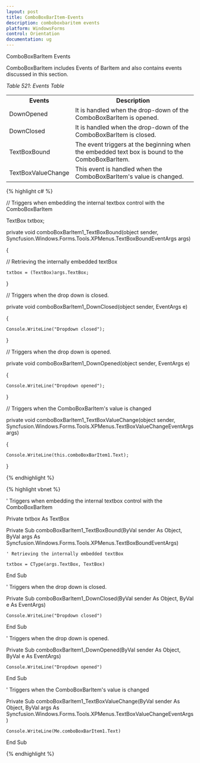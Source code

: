 ```yaml
---
layout: post
title: ComboBoxBarItem-Events
description: comboboxbaritem events
platform: WindowsForms
control: Orientation
documentation: ug
---
```


 ComboBoxBarItem Events

ComboBoxBarItem includes Events of BarItem and also contains events discussed in this section. 

_Table_ _521_: _Events Table_

<table>
<tr>
<th>
Events</th><th>
Description</th></tr>
<tr>
<td>
DownOpened</td><td>
It is handled when the drop-down of the ComboBoxBarItem is opened.</td></tr>
<tr>
<td>
DownClosed</td><td>
It is handled when the drop-down of the ComboBoxBarItem is closed.</td></tr>
<tr>
<td>
TextBoxBound</td><td>
The event triggers at the beginning when the embedded text box is bound to the ComboBoxBarItem.</td></tr>
<tr>
<td>
TextBoxValueChange</td><td>
This event is handled when the ComboBoxBarItem's value is changed.</td></tr>
</table>


{% highlight c# %}



// Triggers when embedding the internal textbox control with the ComboBoxBarItem 

TextBox txtbox;

private void comboBoxBarItem1_TextBoxBound(object sender, Syncfusion.Windows.Forms.Tools.XPMenus.TextBoxBoundEventArgs args)

{



   // Retrieving the internally embedded textBox

    txtbox = (TextBox)args.TextBox;

}



// Triggers when the drop down is closed.

private void comboBoxBarItem1_DownClosed(object sender, EventArgs e)

{

    Console.WriteLine("Dropdown closed");

}



// Triggers when the drop down is opened.

private void comboBoxBarItem1_DownOpened(object sender, EventArgs e)

{

    Console.WriteLine("Dropdown opened");

}



// Triggers when the ComboBoxBarItem's value is changed

private void comboBoxBarItem1_TextBoxValueChange(object sender, Syncfusion.Windows.Forms.Tools.XPMenus.TextBoxValueChangeEventArgs args)

{

    Console.WriteLine(this.comboBoxBarItem1.Text);

}

{% endhighlight %}

{% highlight vbnet %}



' Triggers when embedding the internal textbox control with the ComboBoxBarItem 

Private txtbox As TextBox

Private Sub comboBoxBarItem1_TextBoxBound(ByVal sender As Object, ByVal args As Syncfusion.Windows.Forms.Tools.XPMenus.TextBoxBoundEventArgs)



    ' Retrieving the internally embedded textBox

    txtbox = CType(args.TextBox, TextBox)



End Sub



' Triggers when the drop down is closed.

Private Sub comboBoxBarItem1_DownClosed(ByVal sender As Object, ByVal e As EventArgs)

    Console.WriteLine("Dropdown closed")

End Sub



' Triggers when the drop down is opened.

Private Sub comboBoxBarItem1_DownOpened(ByVal sender As Object, ByVal e As EventArgs)

    Console.WriteLine("Dropdown opened")

End Sub



' Triggers when the ComboBoxBarItem's value is changed

Private Sub comboBoxBarItem1_TextBoxValueChange(ByVal sender As Object, ByVal args As Syncfusion.Windows.Forms.Tools.XPMenus.TextBoxValueChangeEventArgs)

    Console.WriteLine(Me.comboBoxBarItem1.Text)

End Sub


{% endhighlight %}
